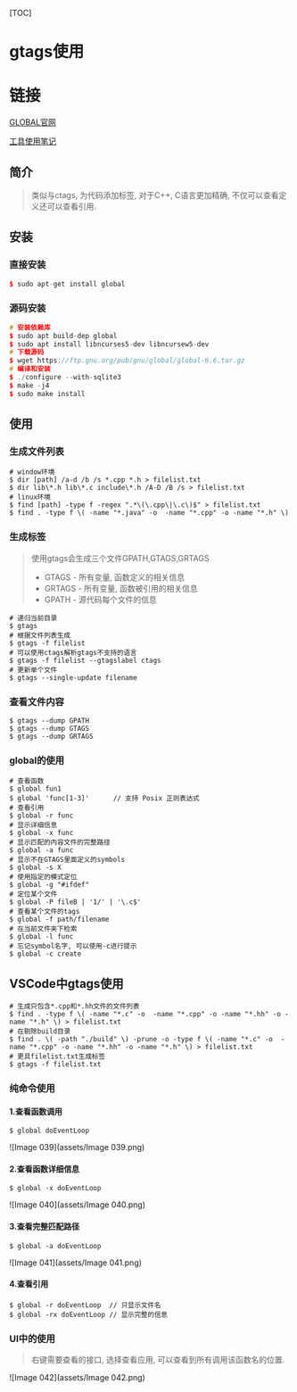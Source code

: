 [TOC]

# gtags使用

# 链接

[GLOBAL官网](https://www.gnu.org/software/global/)

[工具使用笔记](http://blog.chinaunix.net/uid-20416834-id-120183.html)

## 简介

> 类似与ctags, 为代码添加标签, 对于C++, C语言更加精确, 不仅可以查看定义还可以查看引用.

## 安装

### 直接安装

```c++
$ sudo apt-get install global
```

### 源码安装

```c++
# 安装依赖库
$ sudo apt build-dep global
$ sudo apt install libncurses5-dev libncursew5-dev
# 下载源码
$ wget https://ftp.gnu.org/pub/gnu/global/global-6.6.tar.gz
# 编译和安装
$ ./configure --with-sqlite3
$ make -j4
$ sudo make install
```

## 使用

### 生成文件列表

```shell
# window环境
$ dir [path] /a-d /b /s *.cpp *.h > filelist.txt
$ dir lib\*.h lib\*.c include\*.h /A-D /B /s > filelist.txt
# linux环境
$ find [path] -type f -regex ".*\(\.cpp\|\.c\)$" > filelist.txt
$ find . -type f \( -name "*.java" -o  -name "*.cpp" -o -name "*.h" \)
```

### 生成标签

> 使用gtags会生成三个文件GPATH,GTAGS,GRTAGS
>
> - GTAGS  -  所有变量, 函数定义的相关信息
> - GRTAGS - 所有变量, 函数被引用的相关信息
> - GPATH - 源代码每个文件的信息

```shell
# 递归当前目录
$ gtags
# 根据文件列表生成
$ gtags -f filelist
# 可以使用ctags解析gtags不支持的语言
$ gtags -f filelist --gtagslabel ctags
# 更新单个文件
$ gtags --single-update filename
```

### 查看文件内容

```shell
$ gtags --dump GPATH
$ gtags --dump GTAGS
$ gtags --dump GRTAGS
```

### global的使用

```shell
# 查看函数
$ global fun1
$ global 'func[1-3]'      // 支持 Posix 正则表达式
# 查看引用
$ global -r func
# 显示详细信息
$ global -x func
# 显示匹配的内容文件的完整路径
$ global -a func
# 显示不在GTAGS里面定义的symbols
$ global -s X
# 使用指定的模式定位
$ global -g "#ifdef"
# 定位某个文件
$ global -P fileB | '1/' | '\.c$'
# 查看某个文件的tags
$ global -f path/filename
# 在当前文件夹下检索
$ global -l func
# 忘记symbol名字, 可以使用-c进行提示
$ global -c create
```

## VSCode中gtags使用

```shell
# 生成只包含*.cpp和*.hh文件的文件列表
$ find . -type f \( -name "*.c" -o  -name "*.cpp" -o -name "*.hh" -o -name "*.h" \) > filelist.txt
# 在剔除build目录
$ find . \( -path "./build" \) -prune -o -type f \( -name "*.c" -o  -name "*.cpp" -o -name "*.hh" -o -name "*.h" \) > filelist.txt
# 更具filelist.txt生成标签
$ gtags -f filelist.txt
```

### 纯命令使用

#### 1.查看函数调用

```shell
$ global doEventLoop
```

![Image 039](assets/Image 039.png)

#### 2.查看函数详细信息

```shell
$ global -x doEventLoop
```

![Image 040](assets/Image 040.png)

#### 3.查看完整匹配路径

```shell
$ global -a doEventLoop
```

![Image 041](assets/Image 041.png)

#### 4.查看引用

```shell
$ global -r doEventLoop  // 只显示文件名
$ global -rx doEventLoop // 显示完整的信息
```

### UI中的使用

> 右键需要查看的接口, 选择查看应用, 可以查看到所有调用该函数名的位置.

![Image 042](assets/Image 042.png)